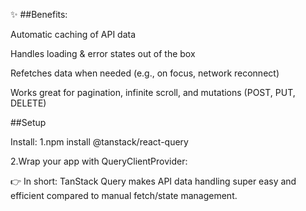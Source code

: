 ✨  ##Benefits:

Automatic caching of API data

Handles loading & error states out of the box

Refetches data when needed (e.g., on focus, network reconnect)

Works great for pagination, infinite scroll, and mutations (POST, PUT, DELETE)



##Setup

Install:
1.npm install @tanstack/react-query

2.Wrap your app with QueryClientProvider:


👉 In short: TanStack Query makes API data handling super easy and efficient compared to manual fetch/state management.
